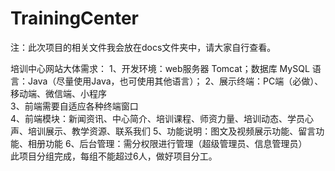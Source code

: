 # TrainingCenter
注：此次项目的相关文件我会放在docs文件夹中，请大家自行查看。

培训中心网站大体需求： 
 1、开发环境：web服务器 Tomcat；数据库 MySQL 语言：Java（尽量使用Java，也可使用其他语言）； 
 2、展示终端：PC端（必做）、移动端、微信端、小程序  
 3、前端需要自适应各种终端窗口  
 4、前端模块：新闻资讯、中心简介、培训课程、师资力量、培训动态、学员心声、培训展示、教学资源、联系我们 
 5、功能说明：图文及视频展示功能、留言功能、相册功能 
 6、后台管理：需分权限进行管理（超级管理员、信息管理员）  
 此项目分组完成，每组不能超过6人，做好项目分工。